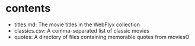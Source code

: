 # contents

- titles.md: The movie titles in the WebFlyx collection
- classics.csv: A comma-separated list of classic movies
- quotes: A directory of files containing memorable quotes from moviesO
